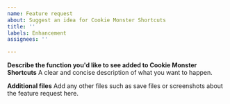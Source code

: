 ```yaml
---
name: Feature request
about: Suggest an idea for Cookie Monster Shortcuts
title: ''
labels: Enhancement
assignees: ''

---
```


**Describe the function you'd like to see added to Cookie Monster Shortcuts**
A clear and concise description of what you want to happen.

**Additional files**
Add any other files such as save files or screenshots about the feature request here.
